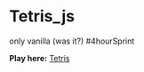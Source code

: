 # Tetris_js
only vanilla (was it?) #4hourSprint

**Play here:** [Tetris](https://sherhy.github.io/Tetris_js/index.html "play tetris")
